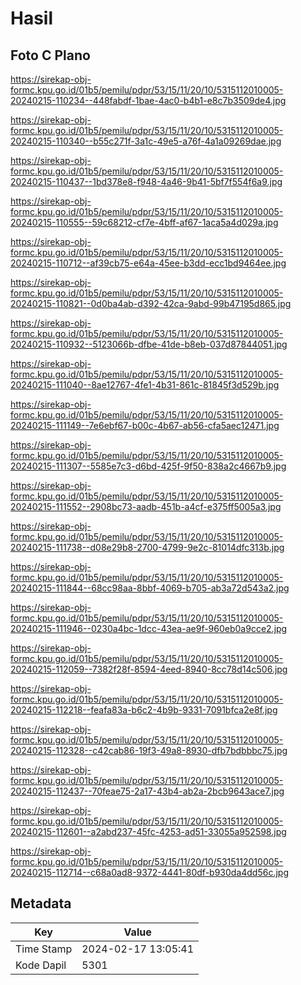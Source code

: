 # Hasil

## Foto C Plano

https://sirekap-obj-formc.kpu.go.id/01b5/pemilu/pdpr/53/15/11/20/10/5315112010005-20240215-110234--448fabdf-1bae-4ac0-b4b1-e8c7b3509de4.jpg

https://sirekap-obj-formc.kpu.go.id/01b5/pemilu/pdpr/53/15/11/20/10/5315112010005-20240215-110340--b55c271f-3a1c-49e5-a76f-4a1a09269dae.jpg

https://sirekap-obj-formc.kpu.go.id/01b5/pemilu/pdpr/53/15/11/20/10/5315112010005-20240215-110437--1bd378e8-f948-4a46-9b41-5bf7f554f6a9.jpg

https://sirekap-obj-formc.kpu.go.id/01b5/pemilu/pdpr/53/15/11/20/10/5315112010005-20240215-110555--59c68212-cf7e-4bff-af67-1aca5a4d029a.jpg

https://sirekap-obj-formc.kpu.go.id/01b5/pemilu/pdpr/53/15/11/20/10/5315112010005-20240215-110712--af39cb75-e64a-45ee-b3dd-ecc1bd9464ee.jpg

https://sirekap-obj-formc.kpu.go.id/01b5/pemilu/pdpr/53/15/11/20/10/5315112010005-20240215-110821--0d0ba4ab-d392-42ca-9abd-99b47195d865.jpg

https://sirekap-obj-formc.kpu.go.id/01b5/pemilu/pdpr/53/15/11/20/10/5315112010005-20240215-110932--5123066b-dfbe-41de-b8eb-037d87844051.jpg

https://sirekap-obj-formc.kpu.go.id/01b5/pemilu/pdpr/53/15/11/20/10/5315112010005-20240215-111040--8ae12767-4fe1-4b31-861c-81845f3d529b.jpg

https://sirekap-obj-formc.kpu.go.id/01b5/pemilu/pdpr/53/15/11/20/10/5315112010005-20240215-111149--7e6ebf67-b00c-4b67-ab56-cfa5aec12471.jpg

https://sirekap-obj-formc.kpu.go.id/01b5/pemilu/pdpr/53/15/11/20/10/5315112010005-20240215-111307--5585e7c3-d6bd-425f-9f50-838a2c4667b9.jpg

https://sirekap-obj-formc.kpu.go.id/01b5/pemilu/pdpr/53/15/11/20/10/5315112010005-20240215-111552--2908bc73-aadb-451b-a4cf-e375ff5005a3.jpg

https://sirekap-obj-formc.kpu.go.id/01b5/pemilu/pdpr/53/15/11/20/10/5315112010005-20240215-111738--d08e29b8-2700-4799-9e2c-81014dfc313b.jpg

https://sirekap-obj-formc.kpu.go.id/01b5/pemilu/pdpr/53/15/11/20/10/5315112010005-20240215-111844--68cc98aa-8bbf-4069-b705-ab3a72d543a2.jpg

https://sirekap-obj-formc.kpu.go.id/01b5/pemilu/pdpr/53/15/11/20/10/5315112010005-20240215-111946--0230a4bc-1dcc-43ea-ae9f-960eb0a9cce2.jpg

https://sirekap-obj-formc.kpu.go.id/01b5/pemilu/pdpr/53/15/11/20/10/5315112010005-20240215-112059--7382f28f-8594-4eed-8940-8cc78d14c506.jpg

https://sirekap-obj-formc.kpu.go.id/01b5/pemilu/pdpr/53/15/11/20/10/5315112010005-20240215-112218--feafa83a-b6c2-4b9b-9331-7091bfca2e8f.jpg

https://sirekap-obj-formc.kpu.go.id/01b5/pemilu/pdpr/53/15/11/20/10/5315112010005-20240215-112328--c42cab86-19f3-49a8-8930-dfb7bdbbbc75.jpg

https://sirekap-obj-formc.kpu.go.id/01b5/pemilu/pdpr/53/15/11/20/10/5315112010005-20240215-112437--70feae75-2a17-43b4-ab2a-2bcb9643ace7.jpg

https://sirekap-obj-formc.kpu.go.id/01b5/pemilu/pdpr/53/15/11/20/10/5315112010005-20240215-112601--a2abd237-45fc-4253-ad51-33055a952598.jpg

https://sirekap-obj-formc.kpu.go.id/01b5/pemilu/pdpr/53/15/11/20/10/5315112010005-20240215-112714--c68a0ad8-9372-4441-80df-b930da4dd56c.jpg


## Metadata

| Key        | Value               |
| ---------- | ------------------- |
| Time Stamp | 2024-02-17 13:05:41 |
| Kode Dapil | 5301                |



